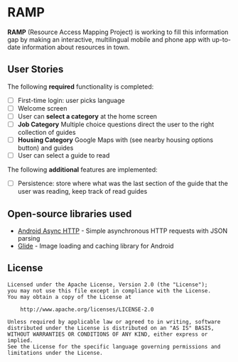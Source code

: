 # RAMP
**RAMP** (Resource Access Mapping Project) is working to fill this information gap by making an interactive, multilingual mobile and phone app with up-to-date information about resources in town.

## User Stories

The following **required** functionality is completed:

* [ ] First-time login: user picks language
* [ ] Welcome screen
* [ ] User can **select a category** at the home screen
* [ ] **Job Category** Multiple choice questions direct the user to the right collection of guides
* [ ] **Housing Category** Google Maps with (see nearby housing options button) and guides
* [ ] User can select a guide to read

The following **additional** features are implemented:

* [ ] Persistence: store where what was the last section of the guide that the user was reading, keep track of read guides


## Open-source libraries used

- [Android Async HTTP](https://github.com/loopj/android-async-http) - Simple asynchronous HTTP requests with JSON parsing
- [Glide](https://github.com/bumptech/glide) - Image loading and caching library for Android

## License

    Licensed under the Apache License, Version 2.0 (the "License");
    you may not use this file except in compliance with the License.
    You may obtain a copy of the License at

        http://www.apache.org/licenses/LICENSE-2.0

    Unless required by applicable law or agreed to in writing, software
    distributed under the License is distributed on an "AS IS" BASIS,
    WITHOUT WARRANTIES OR CONDITIONS OF ANY KIND, either express or implied.
    See the License for the specific language governing permissions and
    limitations under the License.
